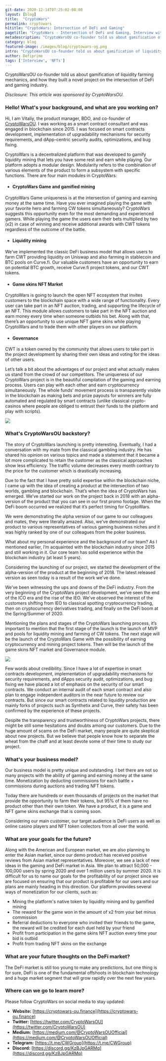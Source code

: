 ```yaml
---
git-date: 2020-12-14T07:25:02-08:00
layout: [blog]
title:  "CryptoWars"
permalink: cryptowars
h1title: "CryptoWars: Intersection of DeFi and Gaming"
pagetitle: "CryptoWars - Intersection of DeFi and Gaming, Interview with Co-Founder"
metadescription: "CryptoWarsOU co-founder told us about gamification of liquidity farming mechanics, and how they built a novel project on the intersection of DeFi and gaming industry"
category: blog
featured-image: /images/blog/cryptowars-og.png
intro: "CryptoWarsOU co-founder told us about gamification of liquidity farming mechanics, and how they built a novel project on the intersection of DeFi and gaming industry"
author: Defiprime
tags: ['Interview', 'NFTs']
---
```

CryptoWarsOU co-founder told us about gamification of liquidity farming mechanics, and how they built a novel project on the intersection of DeFi and gaming industry.  

_Disclosure: This article was sponsored by CryptoWarsOU._

### Hello! What's your background, and what are you working on?

Hi, I am Vitaliy, the product manager, BDO, and co-founder of [CryptoWarsOU](https://cryptowars-ou.finance/). I was working as a smart contract consultant and was engaged in blockchain since 2015. I was focused on smart contracts development, implementation of upgradability mechanisms for security requirements, and dApp-centric security audits, optimizations, and bug fixing.

CryptoWars is a decentralized platform that was developed to gamify liquidity mining that lets you have some rest and earn while playing. Our platform adopts a modular design. Modularity refers to the combination of various elements of the product to form a subsystem with specific functions. There are four main modules in CryptoWars:


- #### CryptoWars Game and gamified mining

CryptoWars Game uniqueness is at the intersection of gaming and earning money at the same time. Have you ever imagined playing the game with your favorite hero and farming CW tokens simultaneously? CryptoWars suggests this opportunity even for the most demanding and experienced gamers. While playing the game the users earn their bets multiplied by two (x2) in case of winning and receive additional awards with CWT tokens regardless of the outcome of the battle.

- #### Liquidity mining

We’ve implemented the classic DeFi business model that allows users to farm CWT providing liquidity on Uniswap and also farming in stablecoin and BTC pools on Curve.fi. Our valuable customers have an opportunity to earn on potential BTC growth, receive Curve.fi project tokens, and our CWT tokens.

- #### Game skins NFT Market

CryptoWars is going to launch the open NFT ecosystem that invites customers to the blockchain space with a wide range of functionality. Every user can take part in an NFT auction, trading, and supporting the lifecycle of an NFT. This module allows customers to take part in the NFT auction and earn money every time when someone outbids his bet. Along with that, there’s an opportunity to use unique NFT game skins while playing CryptoWars and to trade them with other players on our platform.

- #### Governance

CWT is a token owned by the community that allows users to take part in the project development by sharing their own ideas and voting for the ideas of other users.

Let’s talk a bit about the advantages of our project and what actually makes us stand from the crowd of our competitors. The uniqueness of our CryptoWars project is in the beautiful compilation of the gaming and earning process. Users can play with each other and earn cryptocurrency simultaneously. The whole funds’ movement process is transparently visible in the blockchain as making bets and prize payouts for winners are fully automated and regulated by smart contracts (unlike classical crypto-casinos where people are obliged to entrust their funds to the platform and play with scripts).


![](/images/blog/cryptowars1.jpg)



### What's CryptoWarsOU backstory?

The story of CryptoWars launching is pretty interesting. Eventually, I had a conversation with my mate from the classical gambling industry. He has shared his opinion on various topics and made a statement that it became a lot more complicated to retain the customer as the classical approaches show less efficiency. The traffic volume decreases every month contrary to the price for the customer which is drastically increasing.

Due to the fact that I have pretty solid expertise within the blockchain niche, I came up with the idea of creating a product at the intersection of two worlds, gambling and blockchain. That’s when the idea of CryptoWars has emerged. We’ve started our work on the project back in 2018 with an alpha-version of the product that you can see in our first promo footage. When the DeFi boom occurred we realized that it’s perfect timing for CryptoWars.

We were demonstrating the alpha version of our game to our colleagues and mates, they were literally amazed. Also, we’ve demonstrated our product to various representatives of various gaming business niches and it was highly ranked by one of our colleagues from the poker business.

What about my personal experience and the background of our team? As I mentioned earlier, I’m acquainted with the blockchain industry since 2015 and still working in it. Our core team has solid experience within the blockchain industry (at least 5 years).

Considering the launching of our project, we started the development of the alpha-version of the product at the beginning of 2018. The latest released version as seen today is a result of the work we’ve done.  

We’ve been witnessing the ups and downs of the DeFi industry. From the very beginning of the CryptoWars project development, we’ve seen the end of the ICO era and the rise of the IEO. We’ve observed the interest of the customers shifting from IEO to classical spotting cryptocurrency trading, then on cryptocurrency derivatives trading, and finally on the DeFi boom at the Spring/Summer of 2020.

Mentioning the plans and stages of the CryptoWars launching process, it’s important to mention that the first stage of the launch is the launch of MVP and pools for liquidity mining and farming of CW tokens. The next stage will be the launch of the CryptoWars Game with the possibility of earning cryptocurrency and mining project tokens. Then will be the launch of the game skins NFT market and Governance module.

![](/images/blog/CryptoWars1.webp)

Few words about credibility. Since I have a lot of expertise in smart contracts development, implementation of upgradability mechanisms for security requirements, and dApps security audit, optimizations, and bug fixing we have placed a lot of emphasis on the security of our smart contracts. We conduct an internal audit of each smart contract and also plan to engage independent auditors in the near future to review our contracts. But since our smart contracts related to liquidity production are mainly forks of projects such as Synthetix and Curve, their safety has been confirmed by the experience of these projects.


Despite the transparency and trustworthiness of CryptoWars projects, there might be still some hesitations and doubts among our customers. Due to the huge amount of scams on the DeFi market, many people are quite skeptical about new projects. But we believe that people know how to separate the wheat from the chaff and at least devote some of their time to study our project.


### What's your business model?

Our business model is pretty unique and outstanding. I bet there are not so many projects with the ability of gaming and earning money at the same time. Monetization by deducting commissions for each battle + commissions during auctions and trading NFT tokens.

Today there are hundreds or even thousands of projects on the market that provide the opportunity to farm their tokens, but 95% of them have no product other than their own token. We have a product, it is a game and NFT game skins exchange that is coming soon.

Considering our main customer, our target audience is DeFi users as well as online casino players and NFT token collectors from all over the world.


### What are your goals for the future?

Along with the American and European market, we are also planning to enter the Asian market, since our demo product has received positive reviews from Asian market representatives. Moreover, we see a lack of new ideas in the gaming and DeFi market in Asia. We plan to attract  50,000 - 100,000 users by spring 2020 and over 1 million users by summer 2020. It is difficult for us to name our goals for the profitability of our project since we are focused on ensuring that our product is profitable for our users and our plans are mainly heading in this direction. Our platform provides several ways of monetization for our clients, such as:

*   Mining the platform's native token by liquidity mining and by gamified mining
*   The reward for the game won in the amount of x2 from your bet minus commission
*   Referral deductions to everyone who invited their friends to the game, the reward will be credited for each duel held by your friend
*   Profit from participation in the game skins NFT auction every time your bid is outbid
*   Profit from trading NFT skins on the exchange


### What are your future thoughts on the DeFi market?

The DeFi market is still too young to make any predictions, but one thing is for sure, DeFi is one of the fundamental offshoots in blockchain technology and a huge market segment that will grow rapidly over the next few years.


### Where can we go to learn more?

Please follow CryptoWars on social media to stay updated:

- **Website:** [https://cryptowars-ou.finance](https://cryptowars-ou.finance)
- **Twitter:** [https://twitter.com/CryptoWarsOU](https://twitter.com/CryptoWarsOU)
- **Medium:** [https://medium.com/@CryptoWarsOUOfficial](https://medium.com/@CryptoWarsOUOfficial)
- **Telegram:** [https://t.me/CWGroup](https://t.me/CWGroup)
- **Discord:** [https://discord.gg/KzBJpGARMq](https://discord.gg/KzBJpGARMq)
